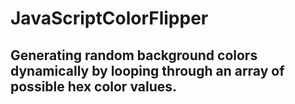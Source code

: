# JavaScriptColorFlipper
## Generating random background colors dynamically by looping through an array of possible hex color values.

